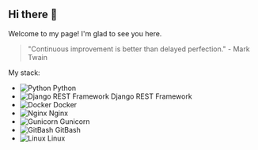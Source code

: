 ## Hi there 👋

Welcome to my page! I'm glad to see you here.

> "Continuous improvement is better than delayed perfection." - Mark Twain

My stack:

- ![Python](link_to_python_image) Python
- ![Django REST Framework](link_to_django_rest_framework_image) Django REST Framework
- ![Docker](link_to_docker_image) Docker
- ![Nginx](link_to_nginx_image) Nginx
- ![Gunicorn](link_to_gunicorn_image) Gunicorn
- ![GitBash](link_to_gitbash_image) GitBash
- ![Linux](link_to_linux_image) Linux
